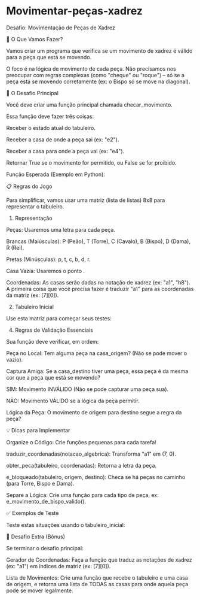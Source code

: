 # Movimentar-peças-xadrez


Desafio: Movimentação de Peças de Xadrez 

🎯 O Que Vamos Fazer?

Vamos criar um programa que verifica se um movimento de xadrez é válido para a peça que está se movendo.

O foco é na lógica de movimento de cada peça. Não precisamos nos preocupar com regras complexas (como "cheque" ou "roque") – só se a peça está se movendo corretamente (ex: o Bispo só se move na diagonal).

🚀 O Desafio Principal

Você deve criar uma função principal chamada checar_movimento.

Essa função deve fazer três coisas:

Receber o estado atual do tabuleiro.

Receber a casa de onde a peça sai (ex: "e2").

Receber a casa para onde a peça vai (ex: "e4").

Retornar True se o movimento for permitido, ou False se for proibido.

Função Esperada (Exemplo em Python):

📋 Regras do Jogo

Para simplificar, vamos usar uma matriz (lista de listas) 8x8 para representar o tabuleiro.

1. Representação
   
Peças: Usaremos uma letra para cada peça.

Brancas (Maiúsculas): P (Peão), T (Torre), C (Cavalo), B (Bispo), D (Dama), R (Rei).

Pretas (Minúsculas): p, t, c, b, d, r.

Casa Vazia: Usaremos o ponto .

Coordenadas: As casas serão dadas na notação de xadrez (ex: "a1", "h8"). A primeira coisa que você precisa fazer é traduzir "a1" para as coordenadas da matriz (ex: [7][0]).

2. Tabuleiro Inicial
   
Use esta matriz para começar seus testes:

4. Regras de Validação Essenciais
   
Sua função deve verificar, em ordem:

Peça no Local: Tem alguma peça na casa_origem? (Não se pode mover o vazio).

Captura Amiga: Se a casa_destino tiver uma peça, essa peça é da mesma cor que a peça que está se movendo?

SIM: Movimento INVÁLIDO (Não se pode capturar uma peça sua).

NÃO: Movimento VÁLIDO se a lógica da peça permitir.

Lógica da Peça: O movimento de origem para destino segue a regra da peça?

💡 Dicas para Implementar

Organize o Código: Crie funções pequenas para cada tarefa!

traduzir_coordenadas(notacao_algebrica): Transforma "a1" em (7, 0).

obter_peca(tabuleiro, coordenadas): Retorna a letra da peça.

e_bloqueado(tabuleiro, origem, destino): Checa se há peças no caminho (para Torre, Bispo e Dama).

Separe a Lógica: Crie uma função para cada tipo de peça, ex: e_movimento_de_bispo_valido().

✅ Exemplos de Teste

Teste estas situações usando o tabuleiro_inicial:

🎁 Desafio Extra (Bônus)

Se terminar o desafio principal:

Gerador de Coordenadas: Faça a função que traduz as notações de xadrez (ex: "a1") em índices de matriz (ex: [7][0]).

Lista de Movimentos: Crie uma função que recebe o tabuleiro e uma casa de origem, e retorna uma lista de TODAS as casas para onde aquela peça pode se mover legalmente.
